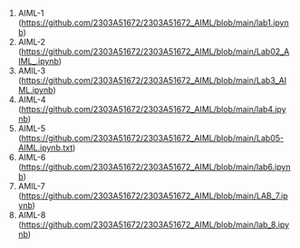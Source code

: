 1. AIML-1 (https://github.com/2303A51672/2303A51672_AIML/blob/main/lab1.ipynb)
2. AIML-2 (https://github.com/2303A51672/2303A51672_AIML/blob/main/Lab02_AIML_.ipynb)
3. AMIL-3 (https://github.com/2303A51672/2303A51672_AIML/blob/main/Lab3_AIML.ipynb)
4. AIML-4 (https://github.com/2303A51672/2303A51672_AIML/blob/main/lab4.ipynb)
5. AIML-5 (https://github.com/2303A51672/2303A51672_AIML/blob/main/Lab05-AIML.ipynb.txt)
6. AIML-6 (https://github.com/2303A51672/2303A51672_AIML/blob/main/lab6.ipynb)
7. AMIL-7 (https://github.com/2303A51672/2303A51672_AIML/blob/main/LAB_7.ipynb)
8. AIML-8 (https://github.com/2303A51672/2303A51672_AIML/blob/main/lab_8.ipynb)

